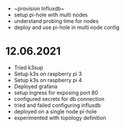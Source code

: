 - ~provision Influxdb~
- setup pi-hole with multi nodes
- understand probing time for nodes
- deploy and use pi-hole in multi node config


# 12.06.2021
- Tried k3sup
- Setup k3s on raspberry pi 3
- Setup k3s on raspberry pi 4
- Deployed grafana
- setup ingress for exposing port 80
- configured secrets for db connection
- tried and failed configuring influxdb
- deployed on a single node pi-hole
- experimented with topology definition     